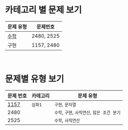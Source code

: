# 카테고리 별 문제 보기

| 문제 유형                                                                        | 문제번호   |
| -------------------------------------------------------------------------------- | ---------- |
| [수학](https://github.com/hansun12/Baekjoon/tree/main/python/%EC%88%98%ED%95%99) | 2480, 2525 |
| 구현                                                                             | 1157, 2480 |

<br>

# 문제별 유형 보기

| 문제 번호                                    | 카테고리 | 문제 유형                                    |
| -------------------------------------------- | -------- | -------------------------------------------- |
| [1157](https://www.acmicpc.net/problem/1157) | `심화1`  | `구현`, `문자열`                             |
| 2480                                         |          | `수학`, `구현`, `사칙연산`, `많은 조건 분기` |
| 2525                                         |          | `수학`, `사칙연산`                           |
